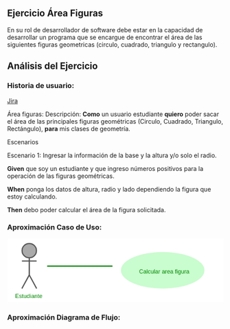 ## Ejercicio Área Figuras
En su rol de desarrollador de software debe estar en la capacidad de desarrollar un programa que se encargue de encontrar el área de las siguientes figuras geometricas (circulo, cuadrado, triangulo y rectangulo).

## Análisis del Ejercicio
### Historia de usuario:
[Jira](https://hoytrabajas.atlassian.net/jira/core/projects/UN/board?selectedIssue=UN-1 "Página de jira")

Área figuras:
Descripción:
**Como** un usuario estudiante **quiero** poder sacar el área de las principales figuras geométricas (Circulo, Cuadrado, Triangulo, Rectángulo), **para** mis clases de geometría.

 

Escenarios

Escenario 1: Ingresar la información de la base y la altura y/o solo el radio.

**Given** que soy un estudiante y que ingreso números positivos para la operación de las figuras geométricas.

**When** ponga los datos de altura, radio y lado dependiendo la figura que estoy calculando.

**Then** debo poder calcular el área de la figura solicitada.

### Aproximación Caso de Uso:

![](aproximacion_caso_uso.png)

### Aproximación Diagrama de Flujo:


